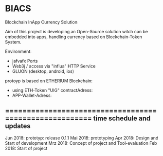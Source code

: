 # BIACS
Blockchain InApp Currency Solution

Aim of this project is developing an Open-Source solution witch can be embedded into apps, handling currency based on Blockchain-Token System.

Environment:
- jafvafx Ports
- Web3j / access via "influa" HTTP Service
- GLUON (desktop, android, ios)

 protoyp is based on ETHERIUM Blockchain:
 - using ETH-Token "UIG" contractAdress: 
 - APP-Wallet-Adress:
 
 =======================================================
 time schedule and updates
 --------
 
 Jun 2018: prototyp: release 0.1.1
 Mai 2018: prototyping
 Apr 2018: Design and Start of development
 Mrz 2018: Concept of project and Tool-evaluation
 Feb 2018: Start of project
 
 

